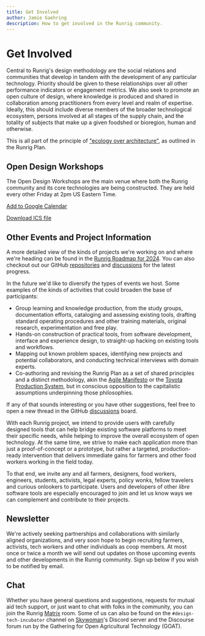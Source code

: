 ```yaml
---
title: Get Involved
author: Jamie Gaehring
description: How to get involved in the Runrig community.
---
```


# Get Involved
Central to Runrig's design methodology are the social relations and communities
that develop in tandem with the development of any particular technology.
Priority should be given to these relationships over all other performance
indicators or engagement metrics. We also seek to promote an open culture of
design, where knowledge is produced and shared in collaboration among
practitioners from every level and realm of expertise. Ideally, this should
include diverse members of the broader technological ecosystem, persons involved
at all stages of the supply chain, and the totality of subjects that make up a
given foodshed or bioregion, human and otherwise.

This is all part of the principle of ["ecology over architecture"], as outlined
in the Runrig Plan.

["ecology over architecture"]: ./overview.html#ecology-over-architecture

## Open Design Workshops
The Open Design Workshops are the main venue where both the Runrig community and
its core technologies are being constructed. They are held every other Friday at 2pm US Eastern Time.

<ClientOnly>
  <RRCalendar/>
</ClientOnly>

[Add to Google Calendar](https://www.google.com/calendar/render?cid=http://www.runrig.org/cal/2024.ics)

[Download ICS file](http://www.runrig.org/cal/2024.ics)

## Other Events and Project Information
A more detailed view of the kinds of projects we're working on and where we're
heading can be found in the [Runrig Roadmap for 2024]. You can also checkout out
our GitHub [repositories] and [discussions] for the latest progress.

In the future we'd like to diversify the types of events we host. Some examples of the kinds of activities that could broaden the base of participants:

- Group learning and knowledge production, from the study groups, documentation
  efforts, cataloging and assessing existing tools, drafting standard operating
  procedures and other training materials, original research, experimentation
  and free play.
- Hands-on construction of practical tools, from software development, interface
  and experience design, to straight-up hacking on existing tools and workflows.
- Mapping out known problem spaces, identifying new projects and potential
  collaborators, and conducting technical interviews with domain experts.
- Co-authoring and revising the Runrig Plan as a set of shared principles and a
  distinct methodology, akin the [Agile Manifesto] or the [Toyota Production
  System], but in conscious opposition to the capitalistic assumptions
  underpinning those philosophies.

If any of that sounds interesting or you have other suggestions, feel free to
open a new thread in the GitHub [discussions] board.

With each Runrig project, we intend to provide users with carefully designed
tools that can help bridge existing software platforms to meet their specific
needs, while helping to improve the overall ecosystem of open technology. At the
same time, we strive to make each application more than just a proof-of-concept
or a prototype, but rather a targeted, production-ready intervention that
delivers immediate gains for farmers and other food workers working in the field
today.

To that end, we invite any and all farmers, designers, food workers, engineers,
students, activists, legal experts, policy wonks, fellow travelers and curious
onlookers to participate. Users and developers of other _libre_ software tools
are especially encouraged to join and let us know ways we can complement and
contribute to their projects.

[Runrig Roadmap for 2024]: roadmap-2024.md
[repositories]: https://github.com/runrig-coop
[discussions]: https://github.com/orgs/runrig-coop/discussions
[Agile Manifesto]: https://agilemanifesto.org/
[Toyota Production System]:
    https://global.toyota/en/company/vision-and-philosophy/production-system/

## Newsletter
We're actively seeking partnerships and collaborations with similarly aligned
organizations, and very soon hope to begin recruiting farmers, activists, tech
workers and other individuals as coop members. At most once or twice a
month we will send out updates on those upcoming events and other developments
in the Runrig community. Sign up below if you wish to be notified by email.

<RRNewsletterForm/>

## Chat
Whether you have general questions and suggestions, requests for mutual aid tech
support, or just want to chat with folks in the community, you can join the
Runrig [Matrix] room. Some of us can also be found on the
`#design-tech-incubator` channel on [Skywoman]'s Discord server and the
Discourse forum run by the Gathering for Open Agricultural Technology (GOAT).

<script setup>
  import RRButtonGroupChat from './.vitepress/theme/RRButtonGroupChat.vue';
</script>

<RRButtonGroupChat/>

[Matrix]: https://matrix.org/
[Skywoman]: https://skywoman.community
